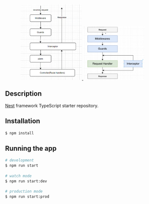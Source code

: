 <p align="center">
  <a href="http://nestjs.com/" target="blank">
  <img src="nest-flow.png" width="200" alt="Nest Logo" />
  <img src="nest-flow2.png" width="200" alt="Nest Logo" />
</a>
</p>

## Description

[Nest](https://github.com/nestjs/nest) framework TypeScript starter repository.

## Installation

```bash
$ npm install
```

## Running the app

```bash
# development
$ npm run start

# watch mode
$ npm run start:dev

# production mode
$ npm run start:prod
```